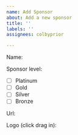 ```yaml
---
name: Add Sponsor
about: Add a new sponsor
title: ''
labels: ''
assignees: colbyprior

---
```


Name: 

Sponsor level:
- [ ] Platinum
- [ ] Gold
- [ ] Silver
- [ ] Bronze

Url: 

Logo (click drag in):
